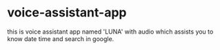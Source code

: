 # voice-assistant-app
this is voice assistant app named 'LUNA' with audio which assists you to know date time and search in google.

